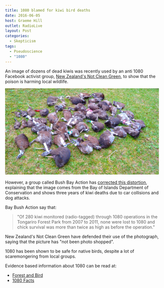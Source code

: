 ```yaml
---
title: 1080 blamed for kiwi bird deaths
date: 2016-06-05
host: Graeme Hill
outlet: RadioLive
layout: Post
categories:
  - Skepticism
tags:
  - Pseudoscience
  - "1080"
---
```


An image of dozens of dead kiwis was recently used by an anti 1080 Facebook activist group, [New Zealand's Not Clean Green](https://www.facebook.com/New-Zealands-not-clean-green-351886364952193/), to show that the poison is harming local wildlife.

<!-- more -->

![Dead Kiwis](./13323257_1129249003764917_3406132001753365037_o.jpg)

However, a group called Bush Bay Action has [corrected this distortion](https://www.facebook.com/BayBushAction/photos/a.236323743057452.57504.236296209726872/1129249003764917/?type=3&theater), explaining that the image comes from the Bay of Islands Department of Conservation and shows three years of kiwi deaths due to car collisions and dog attacks.

Bay Bush Action say that:

> "Of 280 kiwi monitored (radio-tagged) through 1080 operations in the Tongariro Forest Park from 2007 to 2011, none were lost to 1080 and chick survival was more than twice as high as before the operation."

New Zealand's Not Clean Green have defended their use of the photograph, saying that the picture has "not been photo shopped".

1080 has been shown to be safe for native birds, despite a lot of scaremongering from local groups.

Evidence based information about 1080 can be read at:

- [Forest and Bird](http://www.forestandbird.org.nz/saving-our-environment/native-plants-and-animals-/protecting-native-forests-1080/1080-frequently-ask)
- [1080 Facts](http://www.1080facts.co.nz/)
